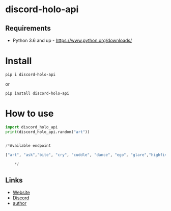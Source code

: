 # discord-holo-api

## Requirements
- Python 3.6 and up - https://www.python.org/downloads/

# Install
```
pip i discord-holo-api
```

or

```
pip install discord-holo-api

```
# How to use

```py
import discord_holo_api
print(discord_holo_api.random("art"))


/*Available endpoint

["art", "ask","bite", "cry", "cuddle", "dance", "ego", "glare","highfive", "hug", "kiss", "lick", "nom", "pat", "poke", "pressf", "punch", "sex", "shoot", "slap", "slappope", "smug", "suicide", "tickle", "wasted", "wink"]
    
    */
```
    
## Links

*   [Website](http://discord-holo-api.ml/api/)
*   [Discord](https://discord.gg/TApdfmN)
*   [author](https://github.com/MakS1mKa28/discord-holo-api-py.git)